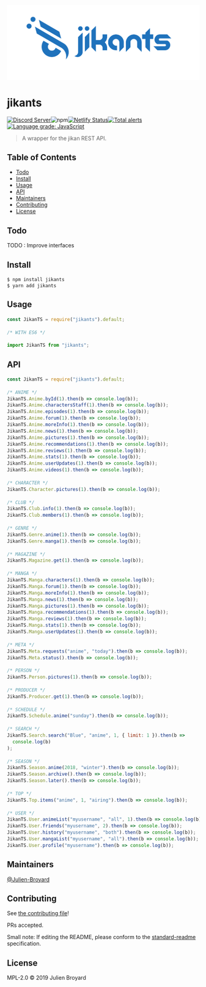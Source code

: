 <p align="center"><img src="/logo/logotype-horizontal.png"></p>

# jikants

[![Discord Server](https://img.shields.io/discord/460491088004907029.svg?style=flat&logo=discord)](https://discord.gg/4tvCr36)![npm](https://img.shields.io/npm/dm/jikants.svg)[![Netlify Status](https://api.netlify.com/api/v1/badges/369e3e6b-1132-4612-b19a-3090c50cc1a6/deploy-status)](https://app.netlify.com/sites/jikants/deploys)[![Total alerts](https://img.shields.io/lgtm/alerts/g/Julien-Broyard/jikants.svg?logo=lgtm&logoWidth=18)](https://lgtm.com/projects/g/Julien-Broyard/jikants/alerts/)[![Language grade: JavaScript](https://img.shields.io/lgtm/grade/javascript/g/Julien-Broyard/jikants.svg?logo=lgtm&logoWidth=18)](https://lgtm.com/projects/g/Julien-Broyard/jikants/context:javascript)

> A wrapper for the jikan REST API.

## Table of Contents

- [Todo](#todo)
- [Install](#install)
- [Usage](#usage)
- [API](#api)
- [Maintainers](#maintainers)
- [Contributing](#contributing)
- [License](#license)

## Todo

TODO : Improve interfaces

## Install

```
$ npm install jikants
$ yarn add jikants
```

## Usage

```js
const JikanTS = require("jikants").default;

/* WITH ES6 */

import JikanTS from "jikants";
```

## API

```js
const JikanTS = require("jikants").default;

/* ANIME */
JikanTS.Anime.byId(1).then(b => console.log(b));
JikanTS.Anime.charactersStaff(1).then(b => console.log(b));
JikanTS.Anime.episodes(1).then(b => console.log(b));
JikanTS.Anime.forum(1).then(b => console.log(b));
JikanTS.Anime.moreInfo(1).then(b => console.log(b));
JikanTS.Anime.news(1).then(b => console.log(b));
JikanTS.Anime.pictures(1).then(b => console.log(b));
JikanTS.Anime.recommendations(1).then(b => console.log(b));
JikanTS.Anime.reviews(1).then(b => console.log(b));
JikanTS.Anime.stats(1).then(b => console.log(b));
JikanTS.Anime.userUpdates(1).then(b => console.log(b));
JikanTS.Anime.videos(1).then(b => console.log(b));

/* CHARACTER */
JikanTS.Character.pictures(1).then(b => console.log(b));

/* CLUB */
JikanTS.Club.info(1).then(b => console.log(b));
JikanTS.Club.members(1).then(b => console.log(b));

/* GENRE */
JikanTS.Genre.anime(1).then(b => console.log(b));
JikanTS.Genre.manga(1).then(b => console.log(b));

/* MAGAZINE */
JikanTS.Magazine.get(1).then(b => console.log(b));

/* MANGA */
JikanTS.Manga.characters(1).then(b => console.log(b));
JikanTS.Manga.forum(1).then(b => console.log(b));
JikanTS.Manga.moreInfo(1).then(b => console.log(b));
JikanTS.Manga.news(1).then(b => console.log(b));
JikanTS.Manga.pictures(1).then(b => console.log(b));
JikanTS.Manga.recommendations(1).then(b => console.log(b));
JikanTS.Manga.reviews(1).then(b => console.log(b));
JikanTS.Manga.stats(1).then(b => console.log(b));
JikanTS.Manga.userUpdates(1).then(b => console.log(b));

/* META */
JikanTS.Meta.requests("anime", "today").then(b => console.log(b));
JikanTS.Meta.status().then(b => console.log(b));

/* PERSON */
JikanTS.Person.pictures(1).then(b => console.log(b));

/* PRODUCER */
JikanTS.Producer.get(1).then(b => console.log(b));

/* SCHEDULE */
JikanTS.Schedule.anime("sunday").then(b => console.log(b));

/* SEARCH */
JikanTS.Search.search("Blue", "anime", 1, { limit: 1 }).then(b =>
  console.log(b)
);

/* SEASON */
JikanTS.Season.anime(2018, "winter").then(b => console.log(b));
JikanTS.Season.archive().then(b => console.log(b));
JikanTS.Season.later().then(b => console.log(b));

/* TOP */
JikanTS.Top.items("anime", 1, "airing").then(b => console.log(b));

/* USER */
JikanTS.User.animeList("myusername", "all", 1).then(b => console.log(b));
JikanTS.User.friends("myusername", 2).then(b => console.log(b));
JikanTS.User.history("myusername", "both").then(b => console.log(b));
JikanTS.User.mangaList("myusername", "all").then(b => console.log(b));
JikanTS.User.profile("myusername").then(b => console.log(b));
```

## Maintainers

[@Julien-Broyard](https://github.com/Julien-Broyard)

## Contributing

See [the contributing file](contributing.md)!

PRs accepted.

Small note: If editing the README, please conform to the [standard-readme](https://github.com/RichardLitt/standard-readme) specification.

## License

MPL-2.0 © 2019 Julien Broyard
